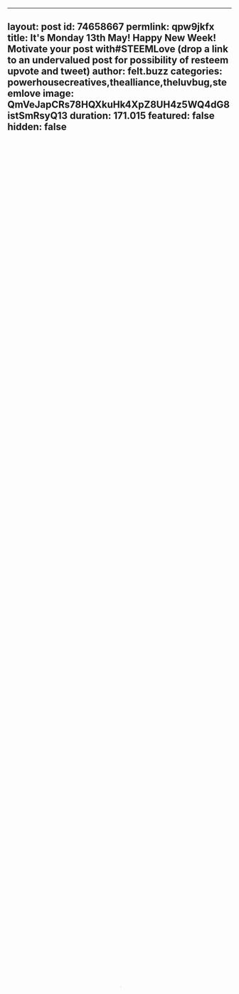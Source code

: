 
---
layout: post
id: 74658667
permlink: qpw9jkfx
title:  It's Monday 13th May! Happy New Week! Motivate your post with#STEEMLove (drop a link to an undervalued post for possibility of resteem upvote and tweet) 
author: felt.buzz
categories: powerhousecreatives,thealliance,theluvbug,steemlove
image: QmVeJapCRs78HQXkuHk4XpZ8UH4z5WQ4dG8istSmRsyQ13
duration: 171.015
featured: false
hidden: false
---
    
<video poster="https://snap1.d.tube/ipfs/QmVeJapCRs78HQXkuHk4XpZ8UH4z5WQ4dG8istSmRsyQ13" autoplay="" id="player_html5_api" class="vjs-tech" style="width: 100%; height: 100%;" tabindex="-1" src="https://video.dtube.top/ipfs/QmeRWBCwpS1T9HYhBGFz8gTUWCWcuiYMvNAsvHS2DJruqC"></video>

# Hello lovelies! It’s Monday 13th May! Happy NEW WEEK? What are your plans for the week?

It is nice and sunny this morning. I’ve been steeming, freewriting and catching up on a few things. Later I will be watching Ep5 of GOT. 

I am reading @byn’s new book *365 Marks On The Wall*, I am a quarter of the way through and it is very gripping. I will do a proper review once I have finished, but I can recommend it based on what I have read so far. If you want to check out other reviews, have a look at @byn’s post https://steemit.com/fiction/@byn/a-book-review-made-me-cry. 

I am also reading through the stories for the next @steemfiction book (theme: MURDER). You guys are in for a treat! My story is pretty much finished and edited now.

How are you guys doing in your mission to help #GrowTheFreewriteHouse? You do know you could win 500sp for a month by helping, don’t you? https://steemit.com/growthefreewritehouse/@freewritehouse/help-growthefreewritehouse-and-win-a-delegation-of-500sp-for-a-month-time-to-write-your-post


... 




…
[![](https://steemitimages.com/640x0/https://cdn.steemitimages.com/DQmdj4K6owvTfwcBVKgiNunemtiz1os8J7YkH1UHS5Jcfuf/IMG_Dallas_20190503_155451_processed_20190503171851710.jpg)](https://steemit.com/growthefreewritehouse/@freewritehouse/help-growthefreewritehouse-and-win-a-delegation-of-500sp-for-a-month-time-to-write-your-post)
....

Peace and love to you all.

Hope you have a fantastic day, my friends… Steem on!
#
…
I am participating in @d00k13's partiko points challenge. This was my starting point this morning. Check my Actifit post this evening to see how many points I hustled today!


…
# 

… 
Motivate your post with #STEEMlove!  Drop a link in the comments and I'll check it out. If I like it I'll resteem and tweet it. If I love it, I'll upvote it too. If you are too shy to drop a link just leave a lovely comment and I will go and check out your profile, if I see something I like I’ll resteem that! :)

Watch the dtube video by clicking on the top picture. The YouTube version will be in my actifit post

...
#

#
<center>[![](https://steemitimages.com/640x0/https://cdn.steemitimages.com/DQmegyf17ZgTtUvH5bQ8q3UEdyLHDHzeSXFL8UvEtpyPb2x/cover10.jpeg)](https://www.amazon.com/Voices-Darkness-Tales-Blockchain-Fiction-ebook/dp/B07P778X5T)</center>
<center><sup>@steemfiction - *Voices In The Darkness*: 8 supernatural tales by 8 Writers from the STEEM Blockchain</sup></center>

Have you heard of #STEEMfiction? @steemfiction are a collection of writers (led by @jeezzle) on the steem blockchain, and we published a book! https://steemit.com/steem/@steemfiction/steem-fiction-s-first-short-story-anthology-is-now-available-on-amazon-com-voices-in-the-darkness-tales-from-the-steem

Please could you help us by following @steemfiction? We'd like the book to succeed for Steem as much as for us! 

# **Voices In The Darkness** is now ALSO available as a paperback!

[![](https://d1vof77qrk4l5q.cloudfront.net/img/858adda4263f26f9693abf08d096853a1b46adf9.png)](https://www.amazon.com/dp/1798517450)


If you want a taster of what is in the book, the video below shows me reading the first 900 words, or so, of my story, *The Tell-Tale Dead*
# 
https://youtu.be/yQrDZHBx6qc
#


 ...
<center>![](https://cdn.steemitimages.com/DQmUpxyYggUkAiQnzPjCt3WroEma9gsaXSB6bCRgjwt78Rv/felt.gif)</center> 
<center>@steemitbloggers has evolved! We are now the #PowerHouseCreatives</center>
....

<center>![PHC-Footer-05.gif](https://cdn.steemitimages.com/DQmZMTckzqpfBShZSELLFNotjm43vJfjg79Ynz4ndB3i86a/PHC-Footer-05.gif)</center>
…

<center>[![@theluvbug](https://images-ext-1.discordapp.net/external/pIwzyPcVhlXFTUSFPmpWJOjVue_jpjHCv6riVM2WDeI/https/cdn.steemitimages.com/DQmXMNRV3W73U4oKLq9MS8v9oysbHE9Xuo571XFHT45bu69/wednesday%2520curation%2520initiative%2520header.png?width=1009&height=574)](https://steemit.com/@theluvbug)
Do your posts need some more luv? Come and meet @theluvbug! 
Resteems, and upvotes for quality posts!</center>

…

<center>Supporting the Steem Family
![The Alliance](https://steemitimages.com/640x0/https://cdn.steemitimages.com/DQmVJiLXKZW3AM7AzXyAqVLLhNLAMEr73N1skbHLxijXE5E/alliance%20big%20logo.png) 
Join @thealliance</center>


…
<center>**Join us at the Freewrite House for fun and games!!! Weekly drawing for SBI memberships and so much more!!**
[![](https://steemitimages.com/640x0/https://steemitimages.com/DQmRMZCnpBxEy99Hak9PGyXRqLVV7VruvNyKeB4mUmMziiY/Freewritehouse-footer-400px.png)](https://steemit.com/@freewritehouse)</center>

…

https://youtu.be/fM0vt5EAOn8


